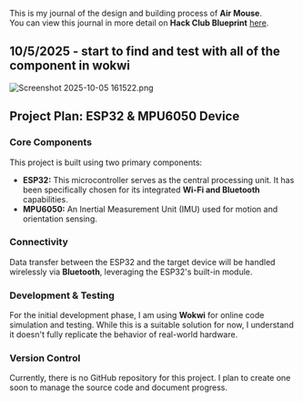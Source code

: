 <!--
  ===================    !!READ THIS NOTICE!!   ====================
  DO NOT edit this file manually. Your changes WILL BE OVERWRITTEN!
  This journal is auto generated and updated by Hack Club Blueprint.
  To edit this file, please edit your journal entries on Blueprint.
  ==================================================================
-->

This is my journal of the design and building process of **Air Mouse**.  
You can view this journal in more detail on **Hack Club Blueprint** [here](https://blueprint.hackclub.com/projects/193).


## 10/5/2025 - start to find and test with all of the component in wokwi  

![Screenshot 2025-10-05 161522.png](https://blueprint.hackclub.com/user-attachments/blobs/redirect/eyJfcmFpbHMiOnsiZGF0YSI6NTMwLCJwdXIiOiJibG9iX2lkIn19--04991e57055b8f5c908ddb30f3945767844f58fa/Screenshot%202025-10-05%20161522.png)
## Project Plan: ESP32 & MPU6050 Device

### Core Components
This project is built using two primary components:
* **ESP32:** This microcontroller serves as the central processing unit. It has been specifically chosen for its integrated **Wi-Fi and Bluetooth** capabilities.
* **MPU6050:** An Inertial Measurement Unit (IMU) used for motion and orientation sensing.

### Connectivity
Data transfer between the ESP32 and the target device will be handled wirelessly via **Bluetooth**, leveraging the ESP32's built-in module.

### Development & Testing
For the initial development phase, I am using **Wokwi** for online code simulation and testing. While this is a suitable solution for now, I understand it doesn't fully replicate the behavior of real-world hardware.

### Version Control
Currently, there is no GitHub repository for this project. I plan to create one soon to manage the source code and document progress.  

